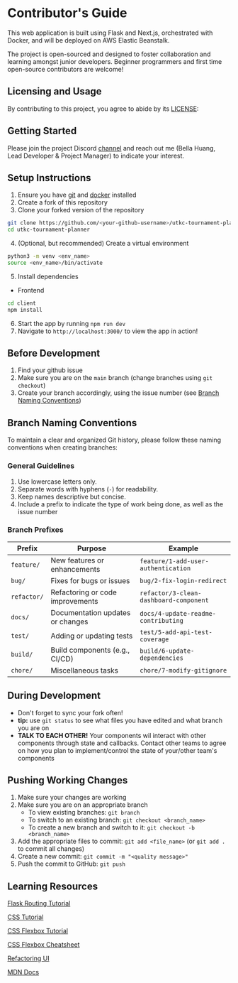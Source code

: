 # Contributor's Guide
This web application is built using Flask and Next.js, orchestrated with Docker, and will be deployed on AWS Elastic Beanstalk.

The project is open-sourced and designed to foster collaboration and learning amongst junior developers. Beginner programmers and first time open-source contributors are welcome!

## Licensing and Usage

By contributing to this project, you agree to abide by its [LICENSE](LICENSE):

## Getting Started

Please join the project Discord [channel](https://discord.gg/TDSBsXj6Ck) and reach out me (Bella Huang, Lead Developer & Project Manager) to indicate your interest.

## Setup Instructions

1. Ensure you have [git](https://git-scm.com/downloads) and [docker](https://www.docker.com/) installed
2. Create a fork of this repository
3. Clone your forked version of the repository
```bash
git clone https://github.com/<your-github-username>/utkc-tournament-planner.git
cd utkc-tournament-planner
```
4. (Optional, but recommended) Create a virtual environment
```bash
python3 -m venv <env_name>
source <env_name>/bin/activate
```
5. Install dependencies
* Frontend
```bash
cd client
npm install
```

6. Start the app by running `npm run dev`
7. Navigate to `http://localhost:3000/` to view the app in action!

## Before Development

1. Find your github issue
2. Make sure you are on the `main` branch (change branches using `git checkout`)
3. Create your branch accordingly, using the issue number (see [Branch Naming Conventions](#branch-naming-conventions))

## Branch Naming Conventions

To maintain a clear and organized Git history, please follow these naming conventions when creating branches:

### General Guidelines
1. Use lowercase letters only.
2. Separate words with hyphens (`-`) for readability.
3. Keep names descriptive but concise.
4. Include a prefix to indicate the type of work being done, as well as the issue number


### Branch Prefixes

| Prefix      | Purpose                              | Example                              |
|-------------|--------------------------------------|--------------------------------------|
| `feature/`  | New features or enhancements         | `feature/1-add-user-authentication`    |
| `bug/`      | Fixes for bugs or issues             | `bug/2-fix-login-redirect`          |
| `refactor/` | Refactoring or code improvements     | `refactor/3-clean-dashboard-component` |
| `docs/`     | Documentation updates or changes     | `docs/4-update-readme-contributing`    |
| `test/`     | Adding or updating tests             | `test/5-add-api-test-coverage`         |
| `build/`    | Build components (e.g., CI/CD)   | `build/6-update-dependencies`          |
| `chore/`    | Miscellaneous tasks   | `chore/7-modify-gitignore`          |



## During Development
- Don't forget to sync your fork often!
- **tip:** use `git status` to see what files you have edited and what branch you are on
- **TALK TO EACH OTHER!** Your components wil interact with other components through state and callbacks. Contact other teams to agree on how you plan to implement/control the state of your/other team's components

## Pushing Working Changes
1. Make sure your changes are working
2. Make sure you are on an appropriate branch
    * To view existing branches: `git branch`
    * To switch to an existing branch: `git checkout <branch_name>`
    * To create a new branch and switch to it: `git checkout -b <branch_name>`
3. Add the appropriate files to commit: `git add <file_name>` (or `git add .` to commit all changes)
4. Create a new commit: `git commit -m "<quality message>"`
5. Push the commit to GitHub: `git push`

## Learning Resources

[Flask Routing Tutorial](https://www.youtube.com/watch?v=27Fjrlx4s-o)


[CSS Tutorial](https://www.youtube.com/watch?v=yfoY53QXEnI)


[CSS Flexbox Tutorial](https://www.youtube.com/watch?v=u044iM9xsWU)


[CSS Flexbox Cheatsheet](https://css-tricks.com/snippets/css/a-guide-to-flexbox/)


[Refactoring UI](https://www.refactoringui.com/)


[MDN Docs](https://developer.mozilla.org/en-US/)
